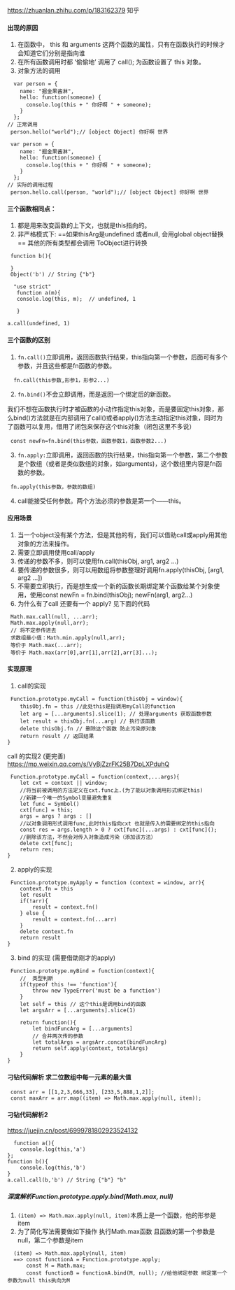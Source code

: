 https://zhuanlan.zhihu.com/p/183162379 知乎
#### 出现的原因
1. 在函数中， this 和 arguments 这两个函数的属性，只有在函数执行的时候才会知道它们分别是指向谁
2. 在所有函数调用时都 ‘偷偷地’ 调用了 call(); 为函数设置了 this 对象。
3. 对象方法的调用
```
  var person = {
    name: "掘金果酱淋",
    hello: function(someone) {
      console.log(this + " 你好啊 " + someone);
    }
  };
// 正常调用
 person.hello("world");// [object Object] 你好啊 世界
```
```
 var person = {
    name: "掘金果酱淋",
    hello: function(someone) {
      console.log(this + " 你好啊 " + someone);
    }
  };
// 实际的调用过程
 person.hello.call(person, "world");// [object Object] 你好啊 世界
```
#### 三个函数相同点： 
1. 都是用来改变函数的上下文，也就是this指向的。
2. 非严格模式下: ==如果thisArg是undefined 或者null, 会用global object替换== 其他的所有类型都会调用 ToObject进行转换
```
 function b(){
     
 }
 Object('b') // String {"b"}
```
```
  "use strict"
   function a(m){
   console.log(this, m);  // undefined, 1
       
   }

a.call(undefined, 1)
```
#### 三个函数的区别
1. ```fn.call()```立即调用，返回函数执行结果，this指向第一个参数，后面可有多个参数，并且这些都是fn函数的参数。
```
  fn.call(this参数,形参1，形参2...)
```
2. ```fn.bind()```不会立即调用，而是返回一个绑定后的新函数。

我们不想在函数执行时才被函数的小动作指定this对象，而是要固定this对象，那么bind()方法就是在内部调用了call()或者apply()方法主动指定this对象，同时为了函数可以复用，借用了闭包来保存这个this对象（闭包这里不多说）
```
 const newFn=fn.bind(this参数，函数参数1，函数参数2...)
```
3. ```fn.apply:```立即调用，返回函数的执行结果，this指向第一个参数，第二个参数是个数组（或者是类似数组的对象，如arguments)，这个数组里内容是fn函数的参数。
```
 fn.apply(this参数，参数的数组)
```
4. call能接受任何参数。两个方法必须的参数是第一个——this。
#### 应用场景
1. 当一个object没有某个方法，但是其他的有，我们可以借助call或apply用其他对象的方法来操作。
2. 需要立即调用使用call/apply
3. 传递的参数不多，则可以使用fn.call(thisObj, arg1, arg2 ...)
4. 要传递的参数很多，则可以用数组将参数整理好调用fn.apply(thisObj, [arg1, arg2 ...])
5. 不需要立即执行，而是想生成一个新的函数长期绑定某个函数给某个对象使用，使用const newFn = fn.bind(thisObj); newFn(arg1, arg2...)
6. 为什么有了call 还要有一个 apply? 见下面的代码
```
 Math.max.call(null, ...arr);
 Math.max.apply(null,arr);
 // 将不定参传进去
 求数组最小值：Math.min.apply(null,arr);
 等价于 Math.max(...arr);
 等价于 Math.max(arr[0],arr[1],arr[2],arr[3]...);
```

#### 实现原理
1. call的实现
```
 Function.prototype.myCall = function(thisObj = window){
    thisObj.fn = this //此处this是指调用myCall的function
    let arg = [...arguments].slice(1); // 处理arguments 获取函数参数
    let result = thisObj.fn(...arg) // 执行该函数
    delete thisObj.fn // 删除这个函数 防止污染原对象
    return result // 返回结果
}
```
call 的实现2 (更完善) https://mp.weixin.qq.com/s/VyBjZzrFK25B7DpLXPduhQ
```
 Function.prototype.myCall = function(context,...args){
    let cxt = context || window;
    //将当前被调用的方法定义在cxt.func上.(为了能以对象调用形式绑定this)
    //新建一个唯一的Symbol变量避免重复
    let func = Symbol() 
    cxt[func] = this;
    args = args ? args : []
    //以对象调用形式调用func,此时this指向cxt 也就是传入的需要绑定的this指向
    const res = args.length > 0 ? cxt[func](...args) : cxt[func]();
    //删除该方法，不然会对传入对象造成污染（添加该方法）
    delete cxt[func];
    return res;
}

```
2. apply的实现
```
 Function.prototype.myApply = function (context = window, arr){
    context.fn = this
    let result
    if(!arr){
        result = context.fn()
    } else {
        result = context.fn(...arr)
    }
    delete context.fn
    return result
}
```
3. bind 的实现 (需要借助刚才的apply)
```
 Function.prototype.myBind = function(context){
    //  类型判断
    if(typeof this !== 'function'){
        throw new TypeError('must be a function')
    }
    let self = this // 这个this是调用bind的函数
    let argsArr = [...arguments].slice(1)

    return function(){
        let bindFuncArg = [...arguments]
        // 合并两次传的参数
        let totalArgs = argsArr.concat(bindFuncArg)
        return self.apply(context, totalArgs)
    }
}

```
#### 刁钻代码解析 求二位数组中每一元素的最大值
```
 const arr = [[1,2,3,666,33], [233,5,888,1,2]];
 const maxArr = arr.map((item) => Math.max.apply(null, item));
```

#### 刁钻代码解析2
https://juejin.cn/post/6999781802923524132
```
  function a(){ 
    console.log(this,'a')
};
function b(){
    console.log(this,'b')
}
a.call.call(b,'b') // String {"b"} "b"
```

##### 深度解析Function.prototype.apply.bind(Math.max, null)
1. ``` (item) => Math.max.apply(null, item) ```本质上是一个函数，他的形参是item
2. 为了简化写法需要做如下操作 执行Math.max函数 且函数的第一个参数是 null，第二个参数是item
```
  (item) => Math.max.apply(null, item)
  ==> const functionA = Function.prototype.apply;  
      const M = Math.max;
      const functionB = functionA.bind(M, null); //给他绑定参数 绑定第一个参数为null this执向为M
```
